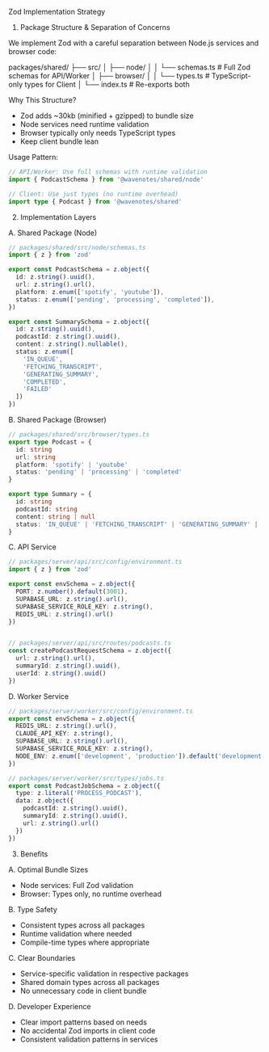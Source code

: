 Zod Implementation Strategy

1. Package Structure & Separation of Concerns

We implement Zod with a careful separation between Node.js services and browser code:

packages/shared/
├── src/
│   ├── node/
│   │   └── schemas.ts    # Full Zod schemas for API/Worker
│   ├── browser/
│   │   └── types.ts      # TypeScript-only types for Client
│   └── index.ts          # Re-exports both

Why This Structure?
- Zod adds ~30kb (minified + gzipped) to bundle size
- Node services need runtime validation
- Browser typically only needs TypeScript types
- Keep client bundle lean

Usage Pattern:
```typescript
// API/Worker: Use full schemas with runtime validation
import { PodcastSchema } from '@wavenotes/shared/node'

// Client: Use just types (no runtime overhead)
import type { Podcast } from '@wavenotes/shared'

```
2. Implementation Layers

A. Shared Package (Node)
```typescript
// packages/shared/src/node/schemas.ts
import { z } from 'zod'

export const PodcastSchema = z.object({
  id: z.string().uuid(),
  url: z.string().url(),
  platform: z.enum(['spotify', 'youtube']),
  status: z.enum(['pending', 'processing', 'completed']),
})

export const SummarySchema = z.object({
  id: z.string().uuid(),
  podcastId: z.string().uuid(),
  content: z.string().nullable(),
  status: z.enum([
    'IN_QUEUE',
    'FETCHING_TRANSCRIPT',
    'GENERATING_SUMMARY',
    'COMPLETED',
    'FAILED'
  ])
})
```
B. Shared Package (Browser)
```typescript
// packages/shared/src/browser/types.ts
export type Podcast = {
  id: string
  url: string
  platform: 'spotify' | 'youtube'
  status: 'pending' | 'processing' | 'completed'
}

export type Summary = {
  id: string
  podcastId: string
  content: string | null
  status: 'IN_QUEUE' | 'FETCHING_TRANSCRIPT' | 'GENERATING_SUMMARY' | 'COMPLETED' | 'FAILED'
}
```
C. API Service
```typescript
// packages/server/api/src/config/environment.ts
import { z } from 'zod'

export const envSchema = z.object({
  PORT: z.number().default(3001),
  SUPABASE_URL: z.string().url(),
  SUPABASE_SERVICE_ROLE_KEY: z.string(),
  REDIS_URL: z.string().url()
})


// packages/server/api/src/routes/podcasts.ts
const createPodcastRequestSchema = z.object({
  url: z.string().url(),
  summaryId: z.string().uuid(),
  userId: z.string().uuid()
})
```
D. Worker Service
```typescript
// packages/server/worker/src/config/environment.ts
export const envSchema = z.object({
  REDIS_URL: z.string().url(),
  CLAUDE_API_KEY: z.string(),
  SUPABASE_URL: z.string().url(),
  SUPABASE_SERVICE_ROLE_KEY: z.string(),
  NODE_ENV: z.enum(['development', 'production']).default('development')
})

// packages/server/worker/src/types/jobs.ts
export const PodcastJobSchema = z.object({
  type: z.literal('PROCESS_PODCAST'),
  data: z.object({
    podcastId: z.string().uuid(),
    summaryId: z.string().uuid(),
    url: z.string().url()
  })
})
```
3. Benefits

A. Optimal Bundle Sizes
- Node services: Full Zod validation
- Browser: Types only, no runtime overhead

B. Type Safety
- Consistent types across all packages
- Runtime validation where needed
- Compile-time types where appropriate

C. Clear Boundaries
- Service-specific validation in respective packages
- Shared domain types across all packages
- No unnecessary code in client bundle

D. Developer Experience
- Clear import patterns based on needs
- No accidental Zod imports in client code
- Consistent validation patterns in services 